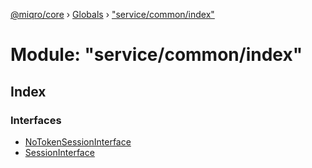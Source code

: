 [@miqro/core](../README.md) › [Globals](../globals.md) › ["service/common/index"](_service_common_index_.md)

# Module: "service/common/index"

## Index

### Interfaces

* [NoTokenSessionInterface](../interfaces/_service_common_index_.notokensessioninterface.md)
* [SessionInterface](../interfaces/_service_common_index_.sessioninterface.md)
